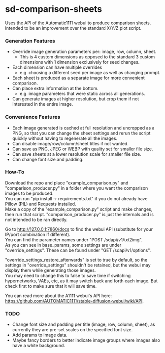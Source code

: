 # sd-comparison-sheets
Uses the API of the Automatic1111 webui to produce comparison sheets.\
Intended to be an improvement over the standard X/Y/Z plot script.

### Generation Features
* Override image generation parameters per: image, row, column, sheet.
  * This is 4 custom dimensions as opposed to the standard 3 custom dimensions with 1 dimension exclusively for seed changes.
* Each dimension can have multiple overrides
  * e.g. choosing a different seed per image as well as changing prompt.
* Each sheet is produced as a separate image for more convenient comparison.
* Can place extra information at the bottom.
  * e.g. image parameters that were static across all generations.
* Can generate images at higher resolution, but crop them if not interested in the entire image.
  
### Convenience Features
* Each image generated is cached at full resolution and uncropped as a PNG, so that you can change the sheet settings and rerun the script quickly without having to regenerate all the images.
* Can disable image/row/column/sheet titles if not wanted.
* Can save as PNG, JPEG or WEBP with quality set for smaller file size.
* Can save sheets at a lower resolution scale for smaller file size.
* Can change font size and padding.

### How-To
Download the repo and place "example_comparison.py" and "comparison_producer.py" in a folder where you want the comparison images to be produced.\
You can run "pip install -r requirements.txt" if you do not already have Pillow (PIL) and Requests installed.\
Make a copy of the "example_comparison.py" script and make changes, then run that script. "comparison_producer.py" is just the internals and is not intended to be ran directly.

Go to http://127.0.0.1:7860/docs to find the webui API (substitute for your IP/port combination if different).\
You can find the parameter names under "POST /sdapi/v1/txt2img".\
As you can see in base_params, some settings are under "override_settings". These can be found under "GET /sdapi/v1/options".

"override_settings_restore_afterwards" is set to true by default, so the settings in "override_settings" shouldn't be retained, but the webui may display them while generating those images.\
You may need to change this to false to save time if switching hypernetworks, VAEs, etc, as it may switch back and forth each image. But check first to make sure that it will save time.

You can read more about the A1111 webui's API here: https://github.com/AUTOMATIC1111/stable-diffusion-webui/wiki/API.

### TODO
* Change font size and padding per title (image, row, column, sheet), as currently they are pre-set scales on the specified font size.
* Add params to image data. 
* Maybe fancy borders to better indicate image groups where images also have a white background.  
